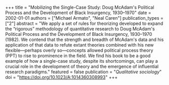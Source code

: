 +++
title = "Mobilizing the Single-Case Study: Doug McAdam's Political Process and the Development of Black Insurgency, 1930–1970"
date = 2002-01-01
authors = ["Michael Armato", "Neal Caren"]
publication_types = ["2"]
abstract = "We apply a set of rules for theorizing developed to expand the “rigorous” methodology of quantitative research to Doug McAdam's Political Process and the Development of Black Insurgency, 1930–1970 (1982). We contend that the strength and breadth of McAdam's data and his application of that data to refute extant theories combined with his new flexible—perhaps overly so—concepts allowed political process theory (PPT) to rise to prominence in the field. We find his book to be a good example of how a single-case study, despite its shortcomings, can play a crucial role in the development of theory and the emergence of influential research paradigms."
featured = false
publication = "*Qualitative sociology*"
doi = "https://doi.org/10.1023/A:1014360308993"
+++


